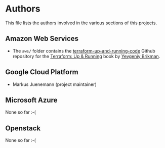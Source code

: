 Authors
=======

This file lists the authors involved in the various sections of this projects.

## Amazon Web Services


* The `aws/` folder contains the 
 [terraform-up-and-running-code](https://github.com/brikis98/terraform-up-and-running-code)
 Github repository for the [Terraform: Up & Running](http://www.terraformupandrunning.com/) book
 by [Yevgeniy Brikman](http://www.ybrikman.com).


## Google Cloud Platform

* Markus Juenemann (project maintainer)


## Microsoft Azure

None so far :-(

## Openstack

None so far :-(
